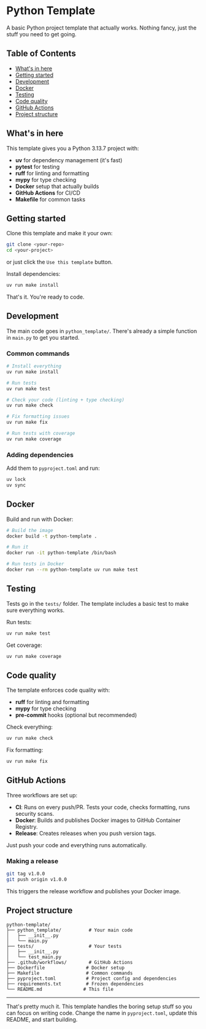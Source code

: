 # Python Template

A basic Python project template that actually works. Nothing fancy, just the stuff you need to get going.

## Table of Contents

- [What's in here](#whats-in-here)
- [Getting started](#getting-started)
- [Development](#development)
- [Docker](#docker)
- [Testing](#testing)
- [Code quality](#code-quality)
- [GitHub Actions](#github-actions)
- [Project structure](#project-structure)

## What's in here

This template gives you a Python 3.13.7 project with:

- **uv** for dependency management (it's fast)
- **pytest** for testing
- **ruff** for linting and formatting
- **mypy** for type checking
- **Docker** setup that actually builds
- **GitHub Actions** for CI/CD
- **Makefile** for common tasks

## Getting started

Clone this template and make it your own:

```bash
git clone <your-repo>
cd <your-project>
```

or just click the `Use this template` button.

Install dependencies:

```bash
uv run make install
```

That's it. You're ready to code.

## Development

The main code goes in `python_template/`. There's already a simple function in `main.py` to get you started.

### Common commands

```bash
# Install everything
uv run make install

# Run tests
uv run make test

# Check your code (linting + type checking)
uv run make check

# Fix formatting issues
uv run make fix

# Run tests with coverage
uv run make coverage
```

### Adding dependencies

Add them to `pyproject.toml` and run:

```bash
uv lock
uv sync
```

## Docker

Build and run with Docker:

```bash
# Build the image
docker build -t python-template .

# Run it
docker run -it python-template /bin/bash

# Run tests in Docker
docker run --rm python-template uv run make test
```

## Testing

Tests go in the `tests/` folder. The template includes a basic test to make sure everything works.

Run tests:

```bash
uv run make test
```

Get coverage:

```bash
uv run make coverage
```

## Code quality

The template enforces code quality with:

- **ruff** for linting and formatting
- **mypy** for type checking
- **pre-commit** hooks (optional but recommended)

Check everything:

```bash
uv run make check
```

Fix formatting:

```bash
uv run make fix
```

## GitHub Actions

Three workflows are set up:

- **CI**: Runs on every push/PR. Tests your code, checks formatting, runs security scans.
- **Docker**: Builds and publishes Docker images to GitHub Container Registry.
- **Release**: Creates releases when you push version tags.

Just push your code and everything runs automatically.

### Making a release

```bash
git tag v1.0.0
git push origin v1.0.0
```

This triggers the release workflow and publishes your Docker image.

## Project structure

```
python-template/
├── python_template/          # Your main code
│   ├── __init__.py
│   └── main.py
├── tests/                    # Your tests
│   ├── __init__.py
│   └── test_main.py
├── .github/workflows/        # GitHub Actions
├── Dockerfile               # Docker setup
├── Makefile                 # Common commands
├── pyproject.toml           # Project config and dependencies
├── requirements.txt         # Frozen dependencies
└── README.md               # This file
```

---

That's pretty much it. This template handles the boring setup stuff so you can focus on writing code. Change the name in `pyproject.toml`, update this README, and start building. 